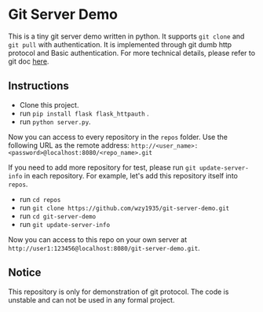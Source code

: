 # Git Server Demo

This is a tiny git server demo written in python. It supports `git clone` and `git pull` with authentication. It is implemented through git dumb http protocol and Basic authentication. For more technical details, please refer to git doc [here](https://www.git-scm.com/docs/http-protocol).



## Instructions

- Clone this project.
- run `pip install flask flask_httpauth` .
- run `python server.py`.

Now you can access to every repository in the `repos` folder. Use the following URL as the remote address: `http://<user_name>:<password>@localhost:8080/<repo_name>.git`

If you need to add more repository for test, please run `git update-server-info` in each repository. For example, let's add this repository itself into `repos`.  

- run `cd repos`
- run `git clone https://github.com/wzy1935/git-server-demo.git`
- run `cd git-server-demo ` 
- run `git update-server-info`

Now you can access to this repo on your own server at `http://user1:123456@localhost:8080/git-server-demo.git`.



## Notice

This repository is only for demonstration of git protocol. The code is unstable and can not be used in any formal project.
